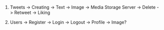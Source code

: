 1. Tweets
  -> Creating
    -> Text
    -> Image -> Media Storage Server
  -> Delete
  -> Retweet
  -> Liking

2. Users
  -> Register
  -> Login
  -> Logout
  -> Profile
    -> Image?
    